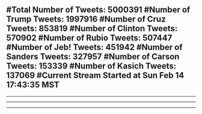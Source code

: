 #Total Number of Tweets: 5000391 
#Number of Trump Tweets: 1997916
#Number of Cruz Tweets: 853819
#Number of Clinton Tweets: 570902
#Number of Rubio Tweets: 507447
#Number of Jeb! Tweets: 451942
#Number of Sanders Tweets: 327957
#Number of Carson Tweets: 153339
#Number of Kasich Tweets: 137069
#Current Stream Started at Sun Feb 14 17:43:35 MST
---
---
---
---
